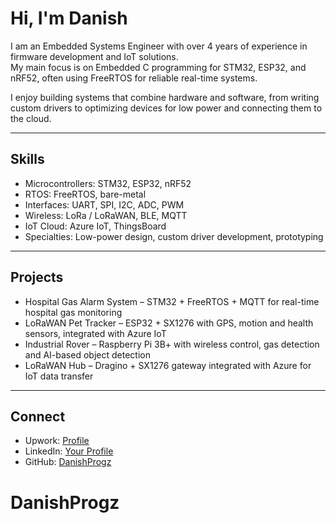 # Hi, I'm Danish

I am an Embedded Systems Engineer with over 4 years of experience in firmware development and IoT solutions.  
My main focus is on Embedded C programming for STM32, ESP32, and nRF52, often using FreeRTOS for reliable real-time systems.  

I enjoy building systems that combine hardware and software, from writing custom drivers to optimizing devices for low power and connecting them to the cloud.

---

## Skills
- Microcontrollers: STM32, ESP32, nRF52  
- RTOS: FreeRTOS, bare-metal  
- Interfaces: UART, SPI, I2C, ADC, PWM  
- Wireless: LoRa / LoRaWAN, BLE, MQTT  
- IoT Cloud: Azure IoT, ThingsBoard  
- Specialties: Low-power design, custom driver development, prototyping  

---

## Projects
- Hospital Gas Alarm System – STM32 + FreeRTOS + MQTT for real-time hospital gas monitoring  
- LoRaWAN Pet Tracker – ESP32 + SX1276 with GPS, motion and health sensors, integrated with Azure IoT  
- Industrial Rover – Raspberry Pi 3B+ with wireless control, gas detection and AI-based object detection  
- LoRaWAN Hub – Dragino + SX1276 gateway integrated with Azure for IoT data transfer  

---

## Connect
- Upwork: [Profile](https://www.upwork.com/freelancers/~01478003fabd6ee415)  
- LinkedIn: [Your Profile](your-link-here)  
- GitHub: [DanishProgz](https://github.com/DanishProgz)  
# DanishProgz

